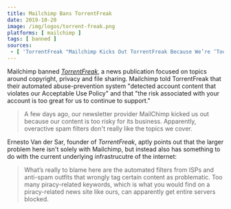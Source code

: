 ```yaml
---
title: Mailchimp Bans TorrentFreak
date: 2019-10-20
image: /img/logos/torrent-freak.png
platforms: [ mailchimp ]
tags: [ banned ]
sources:
 - [ 'TorrentFreak "Mailchimp Kicks Out TorrentFreak Because We’re ‘Too Risky’" by Ernesto Van der Sar (20 Oct 2019)', 'https://torrentfreak.com/mailchimp-kicks-out-torrentfreak-because-too-risky-191020/' ]
---
```


Mailchimp banned [_TorrentFreak_](https://torrentfreak.com/about/), a news
publication focused on topics around copyright, privacy and file sharing.
Mailchimp told TorrentFreak that their automated abuse-prevention system
"detected account content that violates our Acceptable Use Policy" and that
"the risk associated with your account is too great for us to continue to
support."

> A few days ago, our newsletter provider MailChimp kicked us out because our
> content is too risky for its business. Apparently, overactive spam filters
> don't really like the topics we cover. 

Ernesto Van der Sar, founder of _TorrentFreak_, aptly points out that the
larger problem here isn't solely with Mailchimp, but instead also has something
to do with the current underlying infrastrucutre of the internet:

> What’s really to blame here are the automated filters from ISPs and anti-spam
> outfits that wrongly tag certain content as problematic. Too many
> piracy-related keywords, which is what you would find on a piracy-related
> news site like ours, can apparently get entire servers blocked.
